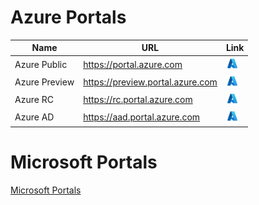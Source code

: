 # Azure Portals

| Name | URL | Link |
|---|---|---|
| Azure Public | https://portal.azure.com | <a href="https://portal.azure.com"><img src="https://github.com/jcabeza/AzStuff/blob/main/docs/assets/azure.png?raw=true" width="20"/></a> |
| Azure Preview | https://preview.portal.azure.com | <a href="https://preview.portal.azure.com"><img src="https://github.com/jcabeza/AzStuff/blob/main/docs/assets/azure.png?raw=true" width="20"/></a> |
| Azure RC | https://rc.portal.azure.com | <a href="https://rc.portal.azure.com"><img src="https://github.com/jcabeza/AzStuff/blob/main/docs/assets/azure.png?raw=true" width="20"/></a> |
| Azure AD | https://aad.portal.azure.com | <a href="https://aad.portal.azure.com"><img src="https://github.com/jcabeza/AzStuff/blob/main/docs/assets/azure.png?raw=true" width="20"/></a> |

# Microsoft Portals

[Microsoft Portals](https://msportals.io/)

<!--[![Azure](../assets/deploytoazure.svg?sanitize=true)](https://portal.azure.com)-->